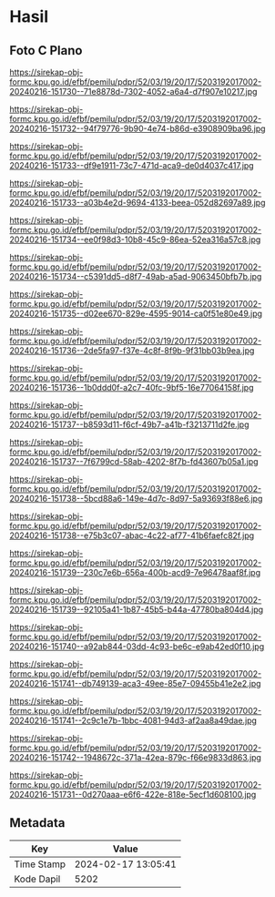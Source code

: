 # Hasil

## Foto C Plano

https://sirekap-obj-formc.kpu.go.id/efbf/pemilu/pdpr/52/03/19/20/17/5203192017002-20240216-151730--71e8878d-7302-4052-a6a4-d7f907e10217.jpg

https://sirekap-obj-formc.kpu.go.id/efbf/pemilu/pdpr/52/03/19/20/17/5203192017002-20240216-151732--94f79776-9b90-4e74-b86d-e3908909ba96.jpg

https://sirekap-obj-formc.kpu.go.id/efbf/pemilu/pdpr/52/03/19/20/17/5203192017002-20240216-151733--df9e1911-73c7-471d-aca9-de0d4037c417.jpg

https://sirekap-obj-formc.kpu.go.id/efbf/pemilu/pdpr/52/03/19/20/17/5203192017002-20240216-151733--a03b4e2d-9694-4133-beea-052d82697a89.jpg

https://sirekap-obj-formc.kpu.go.id/efbf/pemilu/pdpr/52/03/19/20/17/5203192017002-20240216-151734--ee0f98d3-10b8-45c9-86ea-52ea316a57c8.jpg

https://sirekap-obj-formc.kpu.go.id/efbf/pemilu/pdpr/52/03/19/20/17/5203192017002-20240216-151734--c5391dd5-d8f7-49ab-a5ad-9063450bfb7b.jpg

https://sirekap-obj-formc.kpu.go.id/efbf/pemilu/pdpr/52/03/19/20/17/5203192017002-20240216-151735--d02ee670-829e-4595-9014-ca0f51e80e49.jpg

https://sirekap-obj-formc.kpu.go.id/efbf/pemilu/pdpr/52/03/19/20/17/5203192017002-20240216-151736--2de5fa97-f37e-4c8f-8f9b-9f31bb03b9ea.jpg

https://sirekap-obj-formc.kpu.go.id/efbf/pemilu/pdpr/52/03/19/20/17/5203192017002-20240216-151736--1b0ddd0f-a2c7-40fc-9bf5-16e77064158f.jpg

https://sirekap-obj-formc.kpu.go.id/efbf/pemilu/pdpr/52/03/19/20/17/5203192017002-20240216-151737--b8593d11-f6cf-49b7-a41b-f3213711d2fe.jpg

https://sirekap-obj-formc.kpu.go.id/efbf/pemilu/pdpr/52/03/19/20/17/5203192017002-20240216-151737--7f6799cd-58ab-4202-8f7b-fd43607b05a1.jpg

https://sirekap-obj-formc.kpu.go.id/efbf/pemilu/pdpr/52/03/19/20/17/5203192017002-20240216-151738--5bcd88a6-149e-4d7c-8d97-5a93693f88e6.jpg

https://sirekap-obj-formc.kpu.go.id/efbf/pemilu/pdpr/52/03/19/20/17/5203192017002-20240216-151738--e75b3c07-abac-4c22-af77-41b6faefc82f.jpg

https://sirekap-obj-formc.kpu.go.id/efbf/pemilu/pdpr/52/03/19/20/17/5203192017002-20240216-151739--230c7e6b-656a-400b-acd9-7e96478aaf8f.jpg

https://sirekap-obj-formc.kpu.go.id/efbf/pemilu/pdpr/52/03/19/20/17/5203192017002-20240216-151739--92105a41-1b87-45b5-b44a-47780ba804d4.jpg

https://sirekap-obj-formc.kpu.go.id/efbf/pemilu/pdpr/52/03/19/20/17/5203192017002-20240216-151740--a92ab844-03dd-4c93-be6c-e9ab42ed0f10.jpg

https://sirekap-obj-formc.kpu.go.id/efbf/pemilu/pdpr/52/03/19/20/17/5203192017002-20240216-151741--db749139-aca3-49ee-85e7-09455b41e2e2.jpg

https://sirekap-obj-formc.kpu.go.id/efbf/pemilu/pdpr/52/03/19/20/17/5203192017002-20240216-151741--2c9c1e7b-1bbc-4081-94d3-af2aa8a49dae.jpg

https://sirekap-obj-formc.kpu.go.id/efbf/pemilu/pdpr/52/03/19/20/17/5203192017002-20240216-151742--1948672c-371a-42ea-879c-f66e9833d863.jpg

https://sirekap-obj-formc.kpu.go.id/efbf/pemilu/pdpr/52/03/19/20/17/5203192017002-20240216-151731--0d270aaa-e6f6-422e-818e-5ecf1d608100.jpg


## Metadata

| Key        | Value               |
| ---------- | ------------------- |
| Time Stamp | 2024-02-17 13:05:41 |
| Kode Dapil | 5202                |



